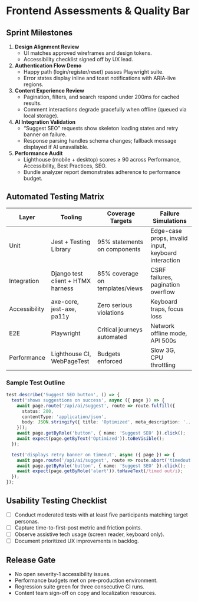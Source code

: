 # Frontend Assessments & Quality Bar

## Sprint Milestones

1. **Design Alignment Review**
   - UI matches approved wireframes and design tokens.
   - Accessibility checklist signed off by UX lead.
2. **Authentication Flow Demo**
   - Happy path (login/register/reset) passes Playwright suite.
   - Error states display inline and toast notifications with ARIA-live regions.
3. **Content Experience Review**
   - Pagination, filters, and search respond under 200ms for cached results.
   - Comment interactions degrade gracefully when offline (queued via local storage).
4. **AI Integration Validation**
   - “Suggest SEO” requests show skeleton loading states and retry banner on failure.
   - Response parsing handles schema changes; fallback message displayed if AI unavailable.
5. **Performance Audit**
   - Lighthouse (mobile + desktop) scores ≥ 90 across Performance, Accessibility, Best Practices, SEO.
   - Bundle analyzer report demonstrates adherence to performance budget.

## Automated Testing Matrix

| Layer | Tooling | Coverage Targets | Failure Simulations |
| --- | --- | --- | --- |
| Unit | Jest + Testing Library | 95% statements on components | Edge-case props, invalid input, keyboard interaction |
| Integration | Django test client + HTMX harness | 85% coverage on templates/views | CSRF failures, pagination overflow |
| Accessibility | axe-core, jest-axe, pa11y | Zero serious violations | Keyboard traps, focus loss |
| E2E | Playwright | Critical journeys automated | Network offline mode, API 500s |
| Performance | Lighthouse CI, WebPageTest | Budgets enforced | Slow 3G, CPU throttling |

### Sample Test Outline

```typescript
test.describe('Suggest SEO button', () => {
  test('shows suggestions on success', async ({ page }) => {
    await page.route('/api/ai/suggest', route => route.fulfill({
      status: 200,
      contentType: 'application/json',
      body: JSON.stringify({ title: 'Optimized', meta_description: '...', keywords: ['ai', 'blog'] })
    }));
    await page.getByRole('button', { name: 'Suggest SEO' }).click();
    await expect(page.getByText('Optimized')).toBeVisible();
  });

  test('displays retry banner on timeout', async ({ page }) => {
    await page.route('/api/ai/suggest', route => route.abort('timedout'));
    await page.getByRole('button', { name: 'Suggest SEO' }).click();
    await expect(page.getByRole('alert')).toHaveText(/timed out/i);
  });
});
```

## Usability Testing Checklist

- [ ] Conduct moderated tests with at least five participants matching target personas.
- [ ] Capture time-to-first-post metric and friction points.
- [ ] Observe assistive tech usage (screen reader, keyboard only).
- [ ] Document prioritized UX improvements in backlog.

## Release Gate

- No open severity-1 accessibility issues.
- Performance budgets met on pre-production environment.
- Regression suite green for three consecutive CI runs.
- Content team sign-off on copy and localization resources.

